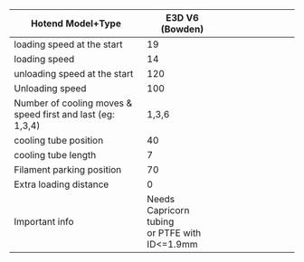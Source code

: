 | Hotend Model+Type                                          | E3D V6 (Bowden)                                    |     |     |     |     |     |     |     |     |
| ---------------------------------------------------------- | -------------------------------------------------- | --- | --- | --- | --- | --- | --- | --- | --- | 
| loading speed at the start                                 | 19                                                 |     |     |     |     |     |     |     |     |
| loading speed                                              | 14                                                 |     |     |     |     |     |     |     |     |
| unloading speed at the start                               | 120                                                |     |     |     |     |     |     |     |     |
| Unloading speed                                            | 100                                                |     |     |     |     |     |     |     |     |
| Number of cooling moves & speed first and last (eg: 1,3,4) | 1,3,6                                              |     |     |     |     |     |     |     |     |
| cooling tube position                                      | 40                                                 |     |     |     |     |     |     |     |     |     
| cooling tube length                                        | 7                                                  |     |     |     |     |     |     |     |     |
| Filament parking position                                  | 70                                                 |     |     |     |     |     |     |     |     |
| Extra loading distance                                     | 0                                                  |     |     |     |     |     |     |     |     |
| Important info                                             | Needs Capricorn tubing <br> or PTFE with ID<=1.9mm |     |     |     |     |     |     |     |     |
